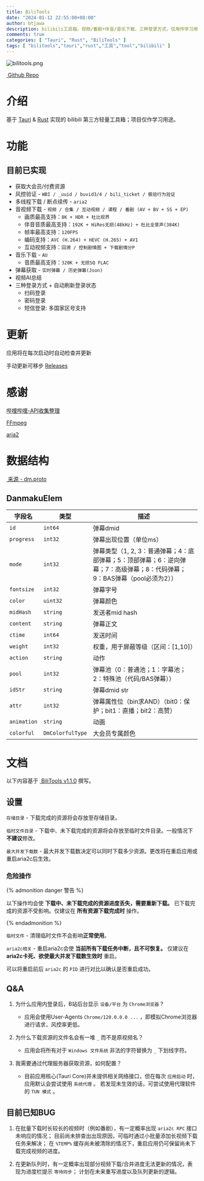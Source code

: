 ```yaml
---
title: BiliTools
date: "2024-01-12 22:55:00+08:00"
author: btjawa
description: bilibili工具箱，视频/番剧+伴音/音乐下载，三种登录方式，仅用作学习用途。
comments: true
categories: [ "Tauri", "Rust", "BiliTools" ]
tags: [ "bilitools","tauri","rust","工具","tool","bilibili" ]
---
```


![bilitools.png](https://cdn.jsdelivr.net/gh/btjawa/btjawa/assets/bilitools.png)

<a href="https://github.com/btjawa/bilitools" target="_blank"><i class="fa-brands fa-github"></i>&nbsp;Github Repo</a>

# 介绍

基于 [Tauri](https://github.com/tauri-apps/tauri) & [Rust](https://github.com/rust-lang/rust) 实现的 bilibili 第三方轻量工具箱；项目仅作学习用途。

# 功能

## 目前已实现

- 获取大会员/付费资源
- 风控验证 - `WBI / _uuid / buvid3/4 / bili_ticket / 极验行为验证`
- 多线程下载 / 断点续传 - `aria2`
- 音视频下载 - `视频 / 合集 / 互动视频 / 课程 / 番剧 (AV + BV + SS + EP)`
    - 画质最高支持：`8K + HDR + 杜比视界`
    - 伴音音质最高支持：`192K + HiRes无损(48kHz) + 杜比全景声(384K)`
    - 帧率最高支持：`120FPS`
    - 编码支持：`AVC (H.264) + HEVC (H.265) + AV1`
    - 互动视频支持：`回溯 / 控制剧情图 + 下载剧情分P`
- 音乐下载 - `AU`
    - 音质最高支持：`320K + 无损SQ FLAC`
- 弹幕获取 - `实时弹幕 / 历史弹幕(Json)`
- 视频AI总结
- 三种登录方式 + 自动刷新登录状态
    - 扫码登录
    - 密码登录
    - 短信登录: 多国家区号支持

# 更新

应用将在每次启动时自动检查并更新

手动更新可移步 [Releases](https://github.com/btjawa/BiliTools/releases/latest)

# 感谢

[哔哩哔哩-API收集整理](https://github.com/SocialSisterYi/bilibili-API-collect)

[FFmpeg](https://github.com/FFmpeg/FFmpeg)

[aria2](https://github.com/aria2/aria2)

# 数据结构

<p>
<a href="https://github.com/SocialSisterYi/bilibili-API-collect/blob/master/grpc_api/bilibili/community/service/dm/v1/dm.proto" target="_blank">
<i class="fa-brands fa-github"></i>&nbsp;来源 - dm.proto</a>
</p>

## DanmakuElem

| 字段名     | 类型           | 描述 |
|------------|----------------|------|
| `id`       | `int64`        | 弹幕dmid |
| `progress` | `int32`        | 弹幕出现位置（单位ms） |
| `mode`     | `int32`        | 弹幕类型（1, 2, 3：普通弹幕；4：底部弹幕；5：顶部弹幕；6：逆向弹幕；7：高级弹幕；8：代码弹幕；9：BAS弹幕（pool必须为2）） |
| `fontsize` | `int32`        | 弹幕字号 |
| `color`    | `uint32`       | 弹幕颜色 |
| `midHash`  | `string`       | 发送者mid hash |
| `content`  | `string`       | 弹幕正文 |
| `ctime`    | `int64`        | 发送时间 |
| `weight`   | `int32`        | 权重，用于屏蔽等级（区间：[1,10]） |
| `action`   | `string`       | 动作 |
| `pool`     | `int32`        | 弹幕池（0：普通池；1：字幕池；2：特殊池（代码/BAS弹幕）） |
| `idStr`    | `string`       | 弹幕dmid str |
| `attr`     | `int32`        | 弹幕属性位（bin求AND）（bit0：保护；bit1：直播；bit2：高赞） |
| `animation`| `string`       | 动画 |
| `colorful` | `DmColorfulType` | 大会员专属颜色 |

# 文档

<p>
以下内容基于
<a href="https://github.com/btjawa/BiliTools/releases/tag/v1.1.0" target="_blank">
<i class="fa-brands fa-github"></i>&nbsp;BiliTools v1.1.0</a>
撰写。
</p>

## 设置

`存储目录` - 下载完成的资源将会存放至存储目录。

`临时文件目录` - 下载中、未下载完成的资源将会存放至临时文件目录。一般情况下**不建议**修改。

`最大并发下载数` - 最大并发下载数决定可以同时下载多少资源。更改将在重启应用或重启aria2c后生效。

### 危险操作

{% admonition danger 警告 %}

以下操作均会使 **下载中、未下载完成的资源进度丢失，需要重新下载。**
已下载完成的资源不受影响。仅建议在 **所有资源下载完成时** 操作。

{% endadmonition %}

`临时文件` - 清理临时文件不会影响**正常使用**。

`aria2c相关` - 重启aria2c会使 **当前所有下载任务中断，且不可恢复。**
仅建议在 **aria2c卡死、欲使最大并发下载数生效时** 重启。

可以将重启前后 `aria2c` 的 `PID` 进行对比以确认是否重启成功。

## Q&A

1. 为什么应用内登录后，B站后台显示 `设备/平台` 为 `Chrome浏览器` ?
     - 应用会使用User-Agents `Chrome/120.0.0.0 ...` ，即模拟Chrome浏览器进行请求，风控率更低。

2. 为什么下载资源的文件名会有一堆 `_` 而不是原视频名？
     - 应用会将所有对于 `Windows 文件系统` 非法的字符替换为 `_` 下划线字符。

3. 我需要通过代理服务器获取资源，如何配置？
     - 目前应用核心(Tauri Core)并未提供相关网络接口，但在每次 `应用启动` 时，应用默认会尝试使用 `系统代理` 。
    若发现未生效的话，可尝试使用代理软件的 `TUN 模式` 。
  
## 目前已知BUG

1. 在批量下载时长较长的视频时（例如番剧），有一定概率出现 `aria2c RPC` 接口未响应的情况；
目前尚未排查出出现原因，可临时通过小批量添加长视频下载任务来解决；
在 `%TEMP%` 缓存尚未被清除的情况下，重启应用仍可保留尚未下载完成视频的进度。

2. 在更新队列时，有一定概率出现部分视频下载/合并进度无法更新的情况，表现为进度栏提示 `等待同步`；
计划在未来重写进度以及队列更新的逻辑。